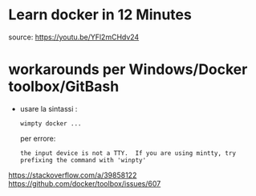 # Learn docker in 12 Minutes


source: https://youtu.be/YFl2mCHdv24

# workarounds per Windows/Docker toolbox/GitBash
* usare la sintassi :
    ```
    wimpty docker ...
    ```

    per errore:
    ```
    the input device is not a TTY.  If you are using mintty, try prefixing the command with 'winpty'
    ```

https://stackoverflow.com/a/39858122
https://github.com/docker/toolbox/issues/607 
